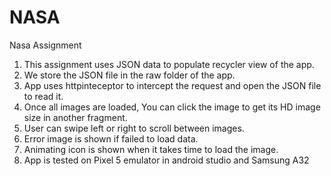 # NASA
Nasa Assignment

1. This assignment uses JSON data to populate recycler view of the app.
2. We store the JSON file in the raw folder of the app.
3. App uses httpinteceptor to intercept the request and open the JSON file to read it.
4. Once all images are loaded, You can click the image to get its HD image size in another fragment.
5. User can swipe left or right to scroll between images.
6. Error image is shown if failed to load data.
7. Animating icon is shown when it takes time to load the image.
8. App is tested on Pixel 5 emulator in android studio and Samsung A32


